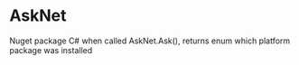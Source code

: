 # AskNet
Nuget package C# when called  AskNet.Ask(), returns enum which platform package was installed
